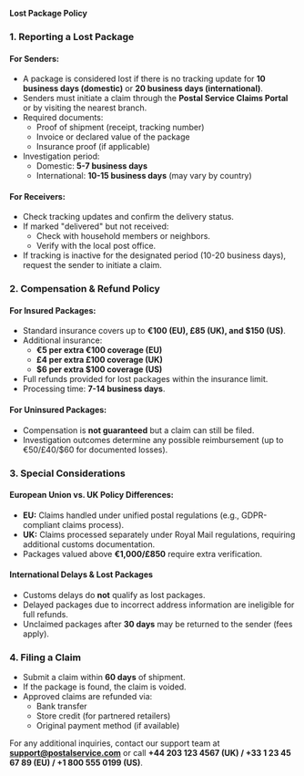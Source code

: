 **Lost Package Policy**

### **1. Reporting a Lost Package**
#### **For Senders:**
- A package is considered lost if there is no tracking update for **10 business days (domestic)** or **20 business days (international)**.
- Senders must initiate a claim through the **Postal Service Claims Portal** or by visiting the nearest branch.
- Required documents:
  - Proof of shipment (receipt, tracking number)
  - Invoice or declared value of the package
  - Insurance proof (if applicable)
- Investigation period:
  - Domestic: **5-7 business days**
  - International: **10-15 business days** (may vary by country)

#### **For Receivers:**
- Check tracking updates and confirm the delivery status.
- If marked "delivered" but not received:
  - Check with household members or neighbors.
  - Verify with the local post office.
- If tracking is inactive for the designated period (10-20 business days), request the sender to initiate a claim.

### **2. Compensation & Refund Policy**
#### **For Insured Packages:**
- Standard insurance covers up to **€100 (EU), £85 (UK), and $150 (US)**.
- Additional insurance:
  - **€5 per extra €100 coverage (EU)**
  - **£4 per extra £100 coverage (UK)**
  - **$6 per extra $100 coverage (US)**
- Full refunds provided for lost packages within the insurance limit.
- Processing time: **7-14 business days**.

#### **For Uninsured Packages:**
- Compensation is **not guaranteed** but a claim can still be filed.
- Investigation outcomes determine any possible reimbursement (up to €50/£40/$60 for documented losses).

### **3. Special Considerations**
#### **European Union vs. UK Policy Differences:**
- **EU:** Claims handled under unified postal regulations (e.g., GDPR-compliant claims process).
- **UK:** Claims processed separately under Royal Mail regulations, requiring additional customs documentation.
- Packages valued above **€1,000/£850** require extra verification.

#### **International Delays & Lost Packages**
- Customs delays do **not** qualify as lost packages.
- Delayed packages due to incorrect address information are ineligible for full refunds.
- Unclaimed packages after **30 days** may be returned to the sender (fees apply).

### **4. Filing a Claim**
- Submit a claim within **60 days** of shipment.
- If the package is found, the claim is voided.
- Approved claims are refunded via:
  - Bank transfer
  - Store credit (for partnered retailers)
  - Original payment method (if available)

For any additional inquiries, contact our support team at **support@postalservice.com** or call **+44 203 123 4567 (UK) / +33 1 23 45 67 89 (EU) / +1 800 555 0199 (US)**.
